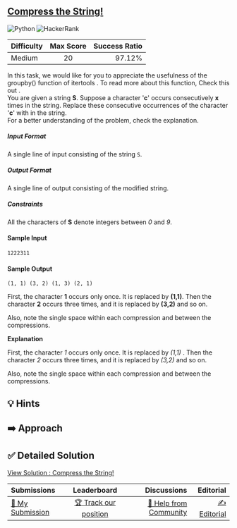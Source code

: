 ## [Compress the String!](https://www.hackerrank.com/challenges/compress-the-string)

![Python](https://img.shields.io/badge/python-3670A0?style=for-the-badge&logo=python&logoColor=ffdd54) ![HackerRank](https://img.shields.io/badge/-Hackerrank-2EC866?style=for-the-badge&logo=HackerRank&logoColor=white)

| Difficulty | Max Score | Success Ratio |
| :--------- | :-------: | ------------: |
| Medium     |    20     |        97.12% |

In this task, we would like for you to appreciate the usefulness of the groupby() function of itertools . To read more about this function, Check this out .<br>You are given a string **S**. Suppose a character '**c**' occurs consecutively **x** times in the string. Replace these consecutive occurrences of the character '**c**' with in the string.<br>For a better understanding of the problem, check the explanation.

##### Input Format  
A single line of input consisting of the string `S`.

##### Output Format  
A single line of output consisting of the modified string.<br>

##### Constraints  
All the characters of **S** denote integers between *0* and *9*.

#### Sample Input
`1222311`

#### Sample Output
`(1, 1) (3, 2) (1, 3) (2, 1)`

First, the character **1** occurs only once. It is replaced by **(1,1)**. Then the character **2** occurs three times, and it is replaced by **(3,2)** and so on.

Also, note the single space within each compression and between the compressions.

**Explanation**


First, the character  *1*  occurs only once. It is replaced by  *(1,1)* . Then the character  *2*  occurs three times, and it is replaced by  *(3,2)*  and so on. 


Also, note the single space within each compression and between the compressions. 


## 💡 Hints 

## ➡️ Approach 

## ✅ Detailed Solution
[View Solution : Compress the String!](./compress_the_string.py)

| Submissions                                                                              |                                          Leaderboard                                          |                                                                              Discussions |                                                                          Editorial |
| :--------------------------------------------------------------------------------------- | :-------------------------------------------------------------------------------------------: | ---------------------------------------------------------------------------------------: | ---------------------------------------------------------------------------------: |
| [📝 My Submission](https://www.hackerrank.com/challenges/compress-the-string/submissions) | [🏆 Track our position](https://www.hackerrank.com/challenges/compress-the-string/leaderboard) | [🤔 Help from Community](https://www.hackerrank.com/challenges/compress-the-string/forum) | [✍️ Editorial](https://www.hackerrank.com/challenges/compress-the-string/editorial) |

